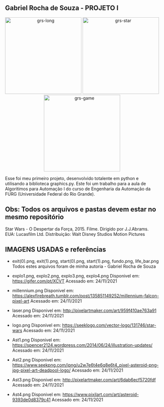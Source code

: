 ## Gabriel Rocha de Souza - PROJETO I

<div align="center">
<img alt="grs-long" height="250" width="250" src="https://user-images.githubusercontent.com/76768640/159594641-57b22b65-ac83-4335-9adf-60d9e806dbdc.png" target="_blank"> <img alt="grs-star" height="250" width="250" src="https://user-images.githubusercontent.com/76768640/159594639-a50a5282-138c-47f6-b9df-80319630a539.png" target="_blank"> <img alt="grs-game" height="250" width="250" src="https://user-images.githubusercontent.com/76768640/159594642-0390d5fe-2474-4c04-a59e-99a62d556de1.png" target="_blank">
</div>
  
Esse foi meu primeiro projeto, desenvolvido totalente em python e utilisando a biblioteca graphics.py. Este foi um trabalho para a aula de Algoritimos para Automação I do curso de Engenharia da Automação da FURG (Universidade Federal do Rio Grande).  

Obs: Todos os arquivos e pastas devem estar no mesmo repositório
-------------------------------------------------------------------------

Star Wars - O Despertar da Força, 2015. Filme. Dirigido por J.J.Abrams. 
EUA: Lucasfilm Ltd. Distribuição: Walt Disney Studios Motion Pictures

IMAGENS USADAS e referências
--------------------------------------------------------------------------

- exit(0).png, exit(1).png, start(0).png, start(1).png, fundo.png, life_bar.png
Todos estes arquivos foram de minha autoria - Gabriel Rocha de Souza 

- explo1.png, explo2.png, explo3.png, explo4.png
Disponivel em: https://gifer.com/pt/XCVT
Acessado em: 24/11/2021

- millennium.png
Disponivel em: https://alexfirebreath.tumblr.com/post/135851149252/millennium-falcon-pixel-art
Acessado em: 24/11/2021

- laser.png
Disponivel em: http://pixelartmaker.com/art/959f410ae763a91
Acessado em: 24/11/2021

- logo.png
Disponivel em: https://seeklogo.com/vector-logo/131746/star-wars
Acessado em: 24/11/2021

- Ast1.png
Disponivel em: https://spencer2124.wordpress.com/2014/06/24/illustration-updates/
Acessado em: 24/11/2021

- Ast2.png
Disponivel em: https://www.seekpng.com/ipng/u2w7e6t4e6q8e6t4_pixel-asteroid-png-jpg-pixel-art-deadpool-logo/
Acessado em: 24/11/2021

- Ast3.png
Disponivel em: http://pixelartmaker.com/art/6dab6ecf5720fdf
Acessado em: 24/11/2021

- Ast4.png
Disponivel em: https://www.pixilart.com/art/asteroid-9393de0d8379c41
Acessado em: 24/11/2021


